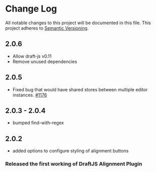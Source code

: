 # Change Log

All notable changes to this project will be documented in this file.
This project adheres to [Semantic Versioning](http://semver.org/).

## 2.0.6

- Allow draft-js v0.11
- Remove unused dependencies

## 2.0.5
- Fixed bug that would have shared stores between multiple editor instances. [#1176](https://github.com/draft-js-plugins/draft-js-plugins/issues/1176)

## 2.0.3 - 2.0.4
- bumped find-with-regex

## 2.0.2
- added options to configure styling of alignment buttons

### Released the first working of DraftJS Alignment Plugin

